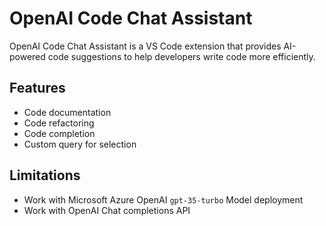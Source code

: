 # OpenAI Code Chat Assistant

OpenAI Code Chat Assistant is a VS Code extension that provides AI-powered code suggestions to help developers write code more efficiently.

## Features

- Code documentation
- Code refactoring
- Code completion
- Custom query for selection

## Limitations

- Work with Microsoft Azure OpenAI `gpt-35-turbo` Model deployment
- Work with OpenAI Chat completions API
